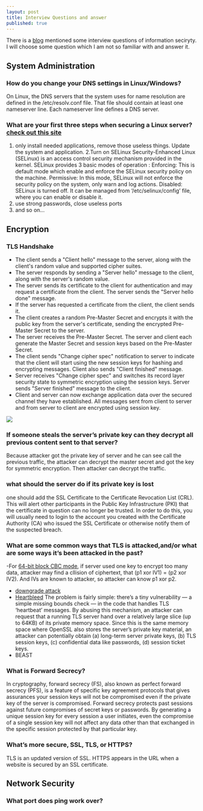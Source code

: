 ```yaml
---
layout: post
title: Interview Questions and answer
published: true
---
```


There is a [blog](https://danielmiessler.com/study/infosec_interview_questions/) mentioned some interview questions of information seciryty. I will choose some question which I am not so familiar with and answer it. 

## System Administration
### How do you change your DNS settings in Linux/Windows?
On Linux, the DNS servers that the system uses for name resolution are defined in the /etc/resolv.conf file. That file should contain at least one nameserver line. Each nameserver line defines a DNS server. 
### What are your first three steps when securing a Linux server?[check out this site](https://medium.com/viithiisys/10-steps-to-secure-linux-server-for-production-environment-a135109a57c5)
1. only install needed applications, remove those useless things. Update the system and application.
2.Turn on SELinux
Security-Enhanced Linux (SELinux) is an access control security mechanism provided in the kernel.
SELinux provides 3 basic modes of operation :
Enforcing: This is default mode which enable and enforce the SELinux security policy on the machine.
Permissive: In this mode, SELinux will not enforce the security policy on the system, only warn and log actions.
Disabled: SELinux is turned off.
It can be managed from ‘/etc/selinux/config’ file, where you can enable or disable it.
3. use strong passwords, close useless ports
4. and so on...

## Encryption
### TLS Handshake
- The client sends a "Client hello" message to the server, along with the client's random value and supported cipher suites.
- The server responds by sending a "Server hello" message to the client, along with the server's random value.
- The server sends its certificate to the client for authentication and may request a certificate from the client. The server sends the "Server hello done" message.
- If the server has requested a certificate from the client, the client sends it.
- The client creates a random Pre-Master Secret and encrypts it with the public key from the server's certificate, sending the encrypted Pre-Master Secret to the server.
- The server receives the Pre-Master Secret. The server and client each generate the Master Secret and session keys based on the Pre-Master Secret.
- The client sends "Change cipher spec" notification to server to indicate that the client will start using the new session keys for hashing and encrypting messages. Client also sends "Client finished" message.
- Server receives "Change cipher spec" and switches its record layer security state to symmetric encryption using the session keys. Server sends "Server finished" message to the client.
- Client and server can now exchange application data over the secured channel they have established. All messages sent from client to server and from server to client are encrypted using session key.

![](https://cheapsslsecurity.com/blog/wp-content/uploads/2017/10/ssl-tls-handshake-process-1024x670.png)

### If someone steals the server’s private key can they decrypt all previous content sent to that server?

Because attacker got the private key of server and he can see call the previous traffic, the attacker can decrypt the master secret and got the key for symmetric encryption. Then attacker can decrypt the traffic. 

### what should the server do if its private key is lost

one should add the SSL Certificate to the Certificate Revocation List (CRL). This will alert other participants in the Public Key Infrastructure (PKI) that the certificate in question can no longer be trusted. In order to do this, you will usually need to login to the account you created with the Certificate Authority (CA) who issued the SSL Certificate or otherwise notify them of the suspected breach.

### What are some common ways that TLS is attacked,and/or what are some ways it’s been attacked in the past?
-For [64-bit block CBC mode](https://blog.cryptographyengineering.com/2016/08/24/attack-of-week-64-bit-ciphers-in-tls/), if server used one key to encrypt too many data, attacker may find a cllision of ciphertext, that (p1 xor IV1) = (p2 xor IV2). And IVs are known to attacker, so attacker can know p1 xor p2.
- [downgrade attack](https://p16.praetorian.com/blog/man-in-the-middle-tls-ssl-protocol-downgrade-attack)
- [Heartbleed](https://blog.cryptographyengineering.com/2014/04/08/attack-of-the-week-openssl-heartbleed/) The problem is fairly simple: there’s a tiny vulnerability — a simple missing bounds check — in the code that handles TLS ‘heartbeat’ messages. By abusing this mechanism, an attacker can request that a running TLS server hand over a relatively large slice (up to 64KB) of its private memory space. Since this is the same memory space where OpenSSL also stores the server’s private key material, an attacker can potentially obtain (a) long-term server private keys, (b) TLS session keys, (c) confidential data like passwords, (d) session ticket keys.
- BEAST

### What is Forward Secrecy?
In cryptography, forward secrecy (FS), also known as perfect forward secrecy (PFS), is a feature of specific key agreement protocols that gives assurances your session keys will not be compromised even if the private key of the server is compromised. Forward secrecy protects past sessions against future compromises of secret keys or passwords. By generating a unique session key for every session a user initiates, even the compromise of a single session key will not affect any data other than that exchanged in the specific session protected by that particular key. 

### What’s more secure, SSL, TLS, or HTTPS?
TLS is an updated version of SSL. HTTPS appears in the URL when a website is secured by an SSL certificate.

## Network Security
### What port does ping work over?
